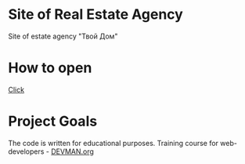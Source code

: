 # Site of Real Estate Agency

Site of estate agency "Твой Дом"

# How to open

[Click](https://john2013.github.io/21_valid_markup/index.html)

# Project Goals

The code is written for educational purposes. Training course for web-developers - [DEVMAN.org](https://devman.org)
